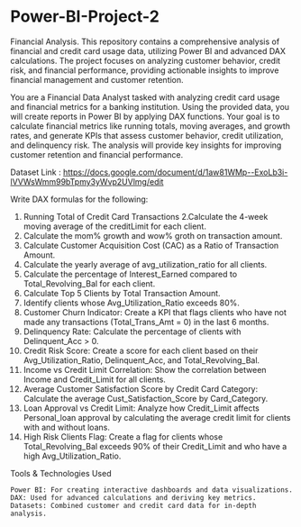 # Power-BI-Project-2

Financial Analysis.
This repository contains a comprehensive analysis of financial and credit card usage data, utilizing Power BI and advanced DAX calculations. The project focuses on analyzing customer behavior, credit risk, and financial performance, providing actionable insights to improve financial management and customer retention.

You are a Financial Data Analyst tasked with analyzing credit card usage and financial metrics for a banking institution. Using the provided data, you will create reports in Power BI by applying DAX functions. Your goal is to calculate financial metrics like running totals, moving averages, and growth rates, and generate KPIs that assess customer behavior, credit utilization, and delinquency risk. The analysis will provide key insights for improving customer retention and financial performance.

Dataset Link : https://docs.google.com/document/d/1aw81WMp--ExoLb3i-lVVWsWmm99bTpmy3yWvp2UVlmg/edit

Write DAX formulas for the following:

   1. Running Total of Credit Card Transactions
   2.Calculate the 4-week moving average of the creditLimit for each client.
   3. Calculate the mom% growth and wow% groth on transaction amount.
   4. Calculate Customer Acquisition Cost (CAC) as a Ratio of Transaction Amount.
   5. Calculate the yearly average of avg_utilization_ratio for all clients.
   6. Calculate the percentage of Interest_Earned compared to Total_Revolving_Bal for each client.
   7. Calculate Top 5 Clients by Total Transaction Amount.
   8. Identify clients whose Avg_Utilization_Ratio exceeds 80%.
   9. Customer Churn Indicator: Create a KPI that flags clients who have not made any transactions (Total_Trans_Amt = 0) in the last 6 months.
   10. Delinquency Rate: Calculate the percentage of clients with Delinquent_Acc > 0.
   11. Credit Risk Score: Create a score for each client based on their Avg_Utilization_Ratio, Delinquent_Acc, and Total_Revolving_Bal.
   12. Income vs Credit Limit Correlation: Show the correlation between Income and Credit_Limit for all clients.
   13. Average Customer Satisfaction Score by Credit Card Category: Calculate the average Cust_Satisfaction_Score by Card_Category.
   14.  Loan Approval vs Credit Limit: Analyze how Credit_Limit affects Personal_loan approval by calculating the average credit limit for clients with and without loans.
   15. High Risk Clients Flag: Create a flag for clients whose Total_Revolving_Bal exceeds 90% of their Credit_Limit and who have a high Avg_Utilization_Ratio.

Tools & Technologies Used

    Power BI: For creating interactive dashboards and data visualizations.
    DAX: Used for advanced calculations and deriving key metrics.
    Datasets: Combined customer and credit card data for in-depth analysis.


 
